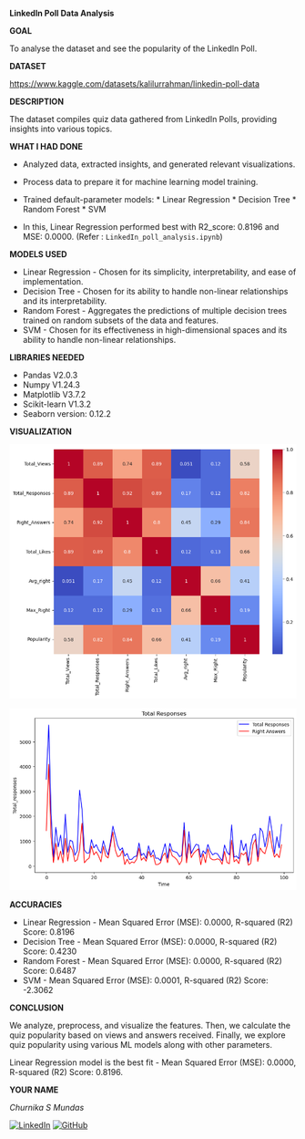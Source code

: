 **Linkedln Poll Data Analysis**

**GOAL**

To analyse the dataset and see the popularity of the Linkedln Poll.
<!-- Write the main goal of project and what's the purpose of it -->

**DATASET**

<!-- Add a link to dataset and from where it's taken. -->
https://www.kaggle.com/datasets/kalilurrahman/linkedin-poll-data

**DESCRIPTION**

<!-- Brief description about the project -->
The dataset compiles quiz data gathered from LinkedIn Polls, providing insights into various topics.

**WHAT I HAD DONE**

<!-- Write down the step by step procedure of how project works using points. -->
* Analyzed data, extracted insights, and generated relevant visualizations.
* Process data to prepare it for machine learning model training.
* Trained default-parameter models:
		* Linear Regression
        * Decision Tree
        * Random Forest
		* SVM

* In this, Linear Regression performed best with R2_score: 0.8196 and MSE: 0.0000. (Refer : `LinkedIn_poll_analysis.ipynb`)

**MODELS USED**

<!-- List out all the algorithms or models used in this project -->
<!-- Why have you choosed that algorithms should also be stated -->
* Linear Regression - Chosen for its simplicity, interpretability, and ease of implementation. 
* Decision Tree - Chosen for its ability to handle non-linear relationships and its interpretability.
* Random Forest - Aggregates the predictions of multiple decision trees trained on random subsets of the data and features.
* SVM - Chosen for its effectiveness in high-dimensional spaces and its ability to handle non-linear relationships.

**LIBRARIES NEEDED**

<!-- Add all the libraries needed in this project in points -->
* Pandas        V2.0.3
* Numpy         V1.24.3
* Matplotlib    V3.7.2
* Scikit-learn  V1.3.2
* Seaborn version: 0.12.2

**VISUALIZATION**

<!-- INCLUSION OF IMAGES OF THE VISUALIZATION IS MUST (RESULT OF EDA). -->
![All Features](../Images/heat_map.png "All Features")


![Total Responses](../Images/tot_responses.png "Total Responses")

**ACCURACIES**

<!-- Add all the algorithms used with their accuracies and results -->

* Linear Regression - Mean Squared Error (MSE): 0.0000, R-squared (R2) Score: 0.8196
* Decision Tree     - Mean Squared Error (MSE): 0.0000, R-squared (R2) Score: 0.4230
* Random Forest     - Mean Squared Error (MSE): 0.0000, R-squared (R2) Score: 0.6487
* SVM               - Mean Squared Error (MSE): 0.0001, R-squared (R2) Score: -2.3062


**CONCLUSION**

<!-- What's the conclusion derived from this project and also showcase the accuracy results if it's applicable. Be briefer -->
We analyze, preprocess, and visualize the features. Then, we calculate the quiz popularity based on views and answers received. Finally, we explore quiz popularity using various ML models along with other parameters.

Linear Regression model is the best fit - Mean Squared Error (MSE): 0.0000, R-squared (R2) Score: 0.8196.

**YOUR NAME**

<!-- Add your name at the end of the file, along with social media handles if applicable. -->
*Churnika S Mundas*

  
[![LinkedIn](https://img.shields.io/badge/linkedin-%230077B5.svg?style=for-the-badge&logo=linkedin&logoColor=white)](https://www.linkedin.com/in/churnika-mundas-64767b246/) [![GitHub](https://img.shields.io/badge/github-%23121011.svg?style=for-the-badge&logo=github&logoColor=white)](https://github.com/stackaway) 
